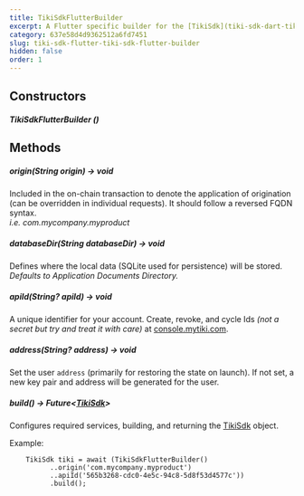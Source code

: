 ```yaml
---
title: TikiSdkFlutterBuilder 
excerpt: A Flutter specific builder for the [TikiSdk](tiki-sdk-dart-tiki-sdk) object 
category: 637e58d4d9362512a6fd7451 
slug: tiki-sdk-flutter-tiki-sdk-flutter-builder 
hidden: false 
order: 1
---
```


## Constructors

##### TikiSdkFlutterBuilder ()

## Methods

##### origin(String origin) &#8594; void

Included in the on-chain transaction to denote the application of origination (can be overridden in
individual requests). It should follow a reversed FQDN syntax.  
_i.e. com.mycompany.myproduct_

##### databaseDir(String databaseDir) &#8594; void

Defines where the local data (SQLite used for persistence) will be stored.  
_Defaults to Application Documents Directory._

##### apiId(String? apiId) &#8594; void

A unique identifier for your account. Create, revoke, and cycle Ids _(not a secret but try and treat
it with care)_ at [console.mytiki.com](https://console.mytiki.com).

##### address(String? address) &#8594; void

Set the user `address` (primarily for restoring the state on launch). If not set, a new key pair and
address will be generated for the user.

##### build() &#8594; Future&lt;[TikiSdk](tiki-sdk-dart-tiki-sdk)>

Configures required services, building, and returning the [TikiSdk]() object.

Example:

```
    TikiSdk tiki = await (TikiSdkFlutterBuilder()
          ..origin('com.mycompany.myproduct')
          ..apiId('565b3268-cdc0-4e5c-94c8-5d8f53d4577c'))
          .build();
```

















